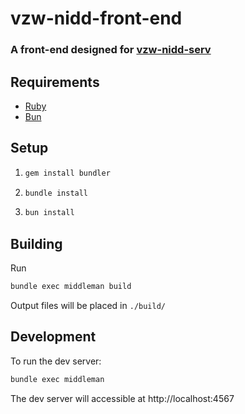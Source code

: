 # vzw-nidd-front-end 
### A front-end designed for [vzw-nidd-serv](https://github.com/justins-engineering/vzw-nidd-serv)

## Requirements
- [Ruby](https://github.com/justins-engineering/vzw-nidd-front-end/blob/main/.ruby-version#L1)
- [Bun](https://bun.sh/)

## Setup
1. ```sh
   gem install bundler
   ```
2. ```sh
   bundle install
   ```
3. ```sh
   bun install
   ```

## Building
Run 
```sh
bundle exec middleman build
```
Output files will be placed in `./build/`

## Development
To run the dev server:
```sh
bundle exec middleman
```
The dev server will accessible at http://localhost:4567
